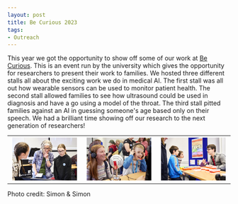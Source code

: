 ```yaml
---
layout: post
title: Be Curious 2023
tags:
- Outreach
---
```

This year we got the opportunity to show off some of our work at [Be Curious](https://www.leeds.ac.uk/becurious). This is an event run by the university which gives the opportunity for researchers to present their work to families. We hosted three different stalls all about the exciting work we do in medical AI. The first stall was all out how wearable sensors can be used to monitor patient health. The second stall allowed families to see how ultrasound could be used in diagnosis and have a go using a model of the throat. The third stall pitted families against an AI in guessing someone's age based only on their speech. We had a brilliant time showing off our research to the next generation of researchers!

<table>
  <tr>
    <th><img src="/images/BeCurious2023-2.jpg" style="max-width: 95%;" /></th>
    <th><img src="/images/BeCurious2023-1.jpg" style="max-width: 95%;" /></th>
    <th><img src="/images/BeCurious2023-3.jpg" style="max-width: 95%;" /></th>
  </tr>
</table>
Photo credit: Simon & Simon
